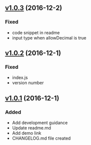 <a name="1.0.3"></a>
## [v1.0.3](https://github.com/changLiuUNSW/angular-numeric-input/compare/1.0.2...1.0.3) (2016-12-2)

### Fixed

- code snippet in readme
- input type when allowDecimal is true

<a name="1.0.2"></a>
## [v1.0.2](https://github.com/changLiuUNSW/angular-numeric-input/compare/1.0.1...1.0.2) (2016-12-1)

### Fixed

- index.js
- version number

<a name="1.0.1"></a>

## [v1.0.1](https://github.com/changLiuUNSW/angular-numeric-input/compare/1.0.0...1.0.1) (2016-12-1)

### Added

- Add development guidance
- Update readme.md
- Add demo link
- CHANGELOG.md file created

